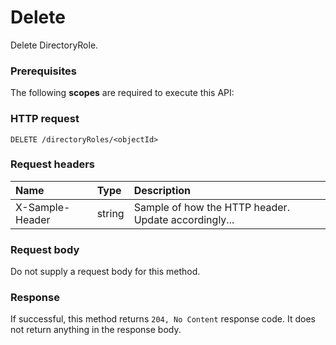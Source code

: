 # Delete

Delete DirectoryRole.
### Prerequisites
The following **scopes** are required to execute this API: 
### HTTP request
<!-- { "blockType": "ignored" } -->
```http
DELETE /directoryRoles/<objectId>

```
### Request headers
| Name       | Type | Description|
|:---------------|:--------|:----------|
| X-Sample-Header  | string  | Sample of how the HTTP header. Update accordingly...|

### Request body
Do not supply a request body for this method.


### Response
If successful, this method returns `204, No Content` response code. It does not return anything in the response body.


<!-- uuid: 48bbb989-7380-4152-a9a7-17fa7ca28bca
2015-10-16 01:35:16 UTC -->
<!-- {
  "type": "#page.annotation",
  "description": "Delete",
  "keywords": "",
  "section": "documentation",
  "tocPath": ""
}-->